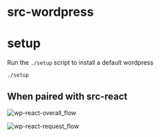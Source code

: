 # src-wordpress

# setup

Run the `./setup` script to install a default wordpress

```
./setup
```

## When paired with src-react

![wp-react-overall_flow](/uploads/4ca3c8e3d5c2e3bbcbd60b51b18401f0/wp-react-overall_flow.jpg)

![wp-react-request_flow](/uploads/8e561013f1e78a6e440bbae5cfaf50d7/wp-react-request_flow.jpg)